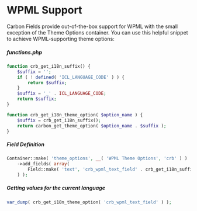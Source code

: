 # WPML Support

Carbon Fields provide out-of-the-box support for WPML with the small exception of the Theme Options container.
You can use this helpful snippet to achieve WPML-supporting theme options:

##### functions.php

```php
function crb_get_i18n_suffix() {
    $suffix = '';
    if ( ! defined( 'ICL_LANGUAGE_CODE' ) ) {
        return $suffix;
    }
    $suffix = '_' . ICL_LANGUAGE_CODE;
    return $suffix;
}

function crb_get_i18n_theme_option( $option_name ) {
    $suffix = crb_get_i18n_suffix();
    return carbon_get_theme_option( $option_name . $suffix );
}
```

##### Field Definition

```php
Container::make( 'theme_options', __( 'WPML Theme Options', 'crb' ) )
    ->add_fields( array(
        Field::make( 'text', 'crb_wpml_text_field' . crb_get_i18n_suffix(), 'Text Field' )
    ) );
```

##### Getting values for the current language

```php
var_dump( crb_get_i18n_theme_option( 'crb_wpml_text_field' ) );
```